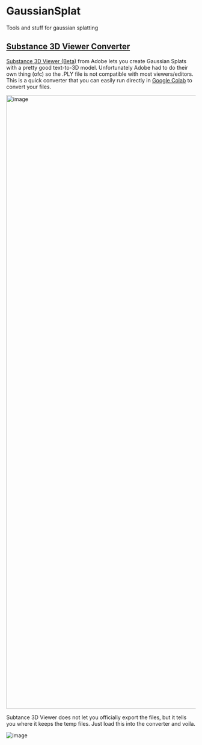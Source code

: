 # GaussianSplat
Tools and stuff for gaussian splatting

## [Substance 3D Viewer Converter](https://colab.research.google.com/drive/13y6C3kVZpaeUSXzXjRiY-rZTg39qS9uo?usp=sharing)

[Substance 3D Viewer (Beta)](https://helpx.adobe.com/de/substance-3d-viewer.html) from Adobe lets you create Gaussian Splats with a pretty good text-to-3D model. Unfortunately Adobe had to do their own thing (ofc) so the .PLY file is not compatible with most viewers/editors. This is a quick converter that you can easily run directly in [Google Colab](https://colab.research.google.com/drive/13y6C3kVZpaeUSXzXjRiY-rZTg39qS9uo?usp=sharing) to convert your files.

<img width="1633" alt="image" src="https://github.com/user-attachments/assets/f01c8cec-aceb-4971-88eb-be37bbc28317">

Subtance 3D Viewer does not let you officially export the files, but it tells you where it keeps the temp files. Just load this into the converter and voila.

![image](https://github.com/user-attachments/assets/129d9e5c-6d4c-4624-94bb-892cd893489a)
